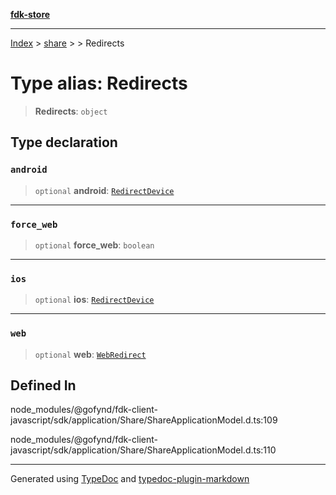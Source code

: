 [**fdk-store**](../../../README.md)
***

[Index](../../../API.md) > [share](../../README.md) > [<internal>](../README.md) > Redirects

# Type alias: Redirects

> **Redirects**: `object`

## Type declaration

### `android`

> `optional` **android**: [`RedirectDevice`](type-alias.RedirectDevice.md)

***

### `force_web`

> `optional` **force\_web**: `boolean`

***

### `ios`

> `optional` **ios**: [`RedirectDevice`](type-alias.RedirectDevice.md)

***

### `web`

> `optional` **web**: [`WebRedirect`](type-alias.WebRedirect.md)

## Defined In

node\_modules/@gofynd/fdk-client-javascript/sdk/application/Share/ShareApplicationModel.d.ts:109

node\_modules/@gofynd/fdk-client-javascript/sdk/application/Share/ShareApplicationModel.d.ts:110

***
Generated using [TypeDoc](https://typedoc.org/) and [typedoc-plugin-markdown](https://www.npmjs.com/package/typedoc-plugin-markdown)
